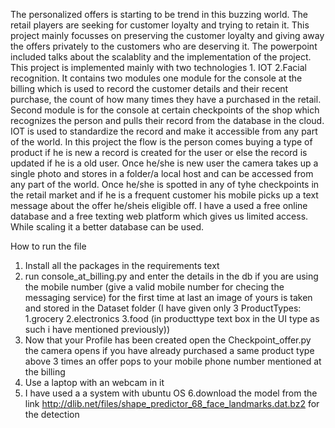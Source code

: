 The personalized offers is  starting to be trend in this buzzing world. The retail players are seeking for customer loyalty and trying to retain it. This project mainly focusses on preserving the customer loyalty and giving away the offers privately to the customers who are deserving it. The powerpoint included talks about the scalablity and the implementation of the project. This project is implemented mainly with two technologies 1. IOT 2.Facial recognition. It contains two modules one module for the console at the billing which is used to record the customer details and their recent purchase, the count of how many times they have a purchased in the retail. Second module is for the console at certain checkpoints of the shop which recognizes the person and pulls their record from the database in the cloud. IOT is used to standardize the record and make it accessible from any part of the world.
	In this project the flow is the person comes buying a type of product if he is new a record is created for the user or else the record is updated if he is a old user. Once he/she is new user the camera takes up a single photo and stores in a folder/a local host and can be accessed from any part of the world. Once he/she is spotted in any of tyhe checkpoints in the retail market and if he is a frequent customer his mobile picks up a text message about the offer he/sheis eligible off. I have a used a free online database and a free texting web platform which gives us limited access. While scaling it a better database can be used.
 












How to run the file 

1. Install all the packages in the requirements text
2. run console_at_billing.py and enter the details in the db if you are using the mobile number (give a valid mobile number for checing the messaging service) for the first time at last an image of yours is taken and stored in the Dataset folder
										(I have given only 3 ProductTypes: 1.grocery 2.electronics 3.food (in producttype text box in the UI type as such i have mentioned previously))
3. Now that your Profile has been created open the Checkpoint_offer.py the camera opens if you have already purchased a same product type above 3 times an offer pops to your mobile phone number mentioned at the billing
4. Use a laptop with an webcam in it 
5. I have used a a system with ubuntu OS
6.download the model from the link http://dlib.net/files/shape_predictor_68_face_landmarks.dat.bz2 for the detection
